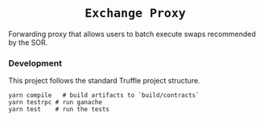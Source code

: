 <h1 align=center><code>Exchange Proxy</code></h1>

Forwarding proxy that allows users to batch execute swaps recommended by the SOR.


### Development

This project follows the standard Truffle project structure. 

```
yarn compile   # build artifacts to `build/contracts`
yarn testrpc # run ganache
yarn test    # run the tests
```